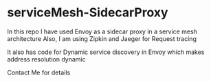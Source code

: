 # serviceMesh-SidecarProxy

In this repo I have used Envoy as a sidecar proxy in a service mesh architecture
Also, I am using Zipkin and Jaeger for Request tracing

It also has code for Dynamic service discovery in Envoy which makes address resolution dynamic

Contact Me for details
